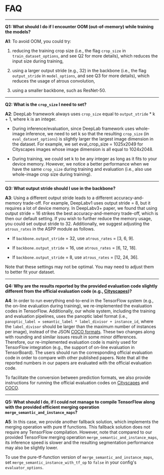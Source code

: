 # FAQ
___
**Q1: What should I do if I encounter OOM (out-of-memory) while training the
models?**

**A1**: To avoid OOM, you could try:

1. reducing the training crop size (i.e., the flag `crop_size` in
`train_dataset_options`, and see Q2 for more details), which reduces the input
size during training,

2. using a larger output stride (e.g., 32) in the backbone (i.e., the flag
`output_stride` in `model_options`, and see Q3 for more details), which reduces
the usage of atrous convolution,

3. using a smaller backbone, such as ResNet-50.

___
**Q2: What is the `crop_size` I need to set?**

**A2**: DeepLab framework always uses `crop_size` equal to `output_stride` * k +
1, where k is an integer.

* During inference/evaluation, since DeepLab framework uses whole-image
inference, we need to set k so that the resulting `crop_size` (in
`eval_dataset_options`) is slightly larger the largest image dimension in the
dataset. For example, we set eval_crop_size = 1025x2049 for Cityscapes images
whose image dimension is all equal to 1024x2048.

* During training, we could set k to be any integer as long as it fits to your
device memory. However, we notice a better performance when we have the same
`crop_size` during training and evaluation (i.e., also use whole-image crop size
during training).

___
**Q3: What output stride should I use in the backbone?**

**A3**: Using a different output stride leads to a different accuracy-and-memory
trade-off. For example, DeepLabv1 uses output stride = 8, but it requires a lot
of device memory. In DeepLabv3+ paper, we found that using output stride = 16
strikes the best accuracy-and-memory trade-off, which is then our default
setting. If you wish to further reduce the memory usage, you could set output
stride to 32. Additionally, we suggest adjusting the `atrous_rates` in the
ASPP module as follows.

* If `backbone.output_stride` = 32, use `atrous_rates` = [3, 6, 9].

* If `backbone.output_stride` = 16, use `atrous_rates` = [6, 12, 18].

* If `backbone.output_stride` = 8, use `atrous_rates` = [12, 24, 36].

Note that these settings may not be optimal. You may need to adjust them to
better fit your dataset.

___
**Q4: Why are the results reported by the provided evaluation code slightly
different from the official evaluation code (e.g.,
[Cityscapes](https://github.com/mcordts/cityscapesScripts))?**

**A4**: In order to run everything end-to-end in the TensorFlow system (e.g.,
the on-line evaluation during training), we re-implemented the evaluation codes
in TensorFlow. Additionally, our whole system, including the training and
evaluation pipelines, uses the panoptic label format (i.e., `panoptic_label =
semantic_label * label_divisor + instance_id`, where the `label_divisor` should
be larger than the maximum number of instances per image), instead of the JSON
[COCO formats](https://cocodataset.org/#format-data). These two changes along
with rounding and similar issues result in some minor differences. Therefore,
our re-implemented evaluation code is mainly used for TensorFlow integration
(e.g., the support of on-line evaluation in TensorBoard). The users should run
the corresponding official evaluation code in order to compare with other
published papers. Note that all the reported numbers in our papers are evaluated
with the official evaluation code.

To facilitate the conversion between prediction formats, we also provide
instructions for running the official evaluation codes on
[Cityscapes](setup/cityscapes_test_server_evaluation.md) and
[COCO](setup/coco_test_server_evaluation.md).

___
**Q5: What should I do, if I could not manage to compile TensorFlow along
with the provided efficient merging operation
`merge_semantic_and_instance_maps`?**

**A5**: In this case, we provide another fallback solution, which
implements the merging operation with pure tf functions. This fallback
solution does not require any TensorFlow compilation. However, note that
compared to our provided TensorFlow merging operation
`merge_semantic_and_instance_maps`, its inference speed is slower and
the resulting segmentation performance may also be slightly lower.

To use the pure-tf-function version of `merge_semantic_and_instance_maps`,
set `merge_semantic_instance_with_tf_op` to `false` in your config's
`evaluator_options`.

